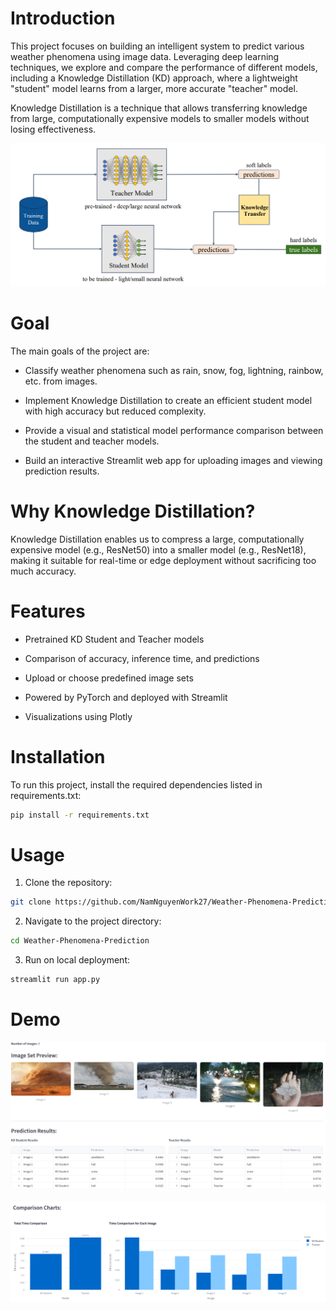 # Introduction 
This project focuses on building an intelligent system to predict various weather phenomena using image data. Leveraging deep learning techniques, we explore and compare the performance of different models, including a Knowledge Distillation (KD) approach, where a lightweight "student" model learns from a larger, more accurate "teacher" model.

Knowledge Distillation is a technique that allows transferring knowledge from large, computationally expensive
models to smaller models without losing effectiveness.

![knowledge_distillation](image/Knowledge_Distillation.png)

# Goal 
The main goals of the project are:

- Classify weather phenomena such as rain, snow, fog, lightning, rainbow, etc. from images.

- Implement Knowledge Distillation to create an efficient student model with high accuracy but reduced complexity.

- Provide a visual and statistical model performance comparison between the student and teacher models.

- Build an interactive Streamlit web app for uploading images and viewing prediction results.

# Why Knowledge Distillation?

Knowledge Distillation enables us to compress a large, computationally expensive model (e.g., ResNet50) into a smaller model (e.g., ResNet18), making it suitable for real-time or edge deployment without sacrificing too much accuracy.

# Features 

- Pretrained KD Student and Teacher models

- Comparison of accuracy, inference time, and predictions

- Upload or choose predefined image sets

- Powered by PyTorch and deployed with Streamlit

- Visualizations using Plotly

# Installation

To run this project, install the required dependencies listed in requirements.txt:
```bash
pip install -r requirements.txt
```

# Usage

1. Clone the repository: 
```bash
git clone https://github.com/NamNguyenWork27/Weather-Phenomena-Prediction.git
```

2. Navigate to the project directory:

```bash
cd Weather-Phenomena-Prediction
```

3. Run on local deployment:
```bash
streamlit run app.py
```

# Demo

![Demo1](image/demo1.png) 

![Demo2](image/demo2.png)